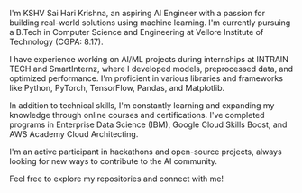 I'm KSHV Sai Hari Krishna, an aspiring AI Engineer with a passion for building real-world solutions using machine learning.  I'm currently pursuing a B.Tech in Computer Science and Engineering at Vellore Institute of Technology (CGPA: 8.17).

I have experience working on AI/ML projects during internships at INTRAIN TECH and SmartInternz, where I developed models, preprocessed data, and optimized performance. I'm proficient in various libraries and frameworks like Python, PyTorch, TensorFlow, Pandas, and Matplotlib.

In addition to technical skills, I'm constantly learning and expanding my knowledge through online courses and certifications. I've completed programs in Enterprise Data Science (IBM), Google Cloud Skills Boost, and AWS Academy Cloud Architecting.

I'm an active participant in hackathons and open-source projects, always looking for new ways to contribute to the AI community.

Feel free to explore my repositories and connect with me!
